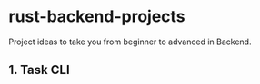 # rust-backend-projects

Project ideas to take you from beginner to advanced in Backend.

## 1. Task CLI
